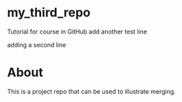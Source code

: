 # my_third_repo
Tutorial for course in GitHub
add another test line

adding a second line


# About 
This is a project repo that can be used to illustrate merging. 

